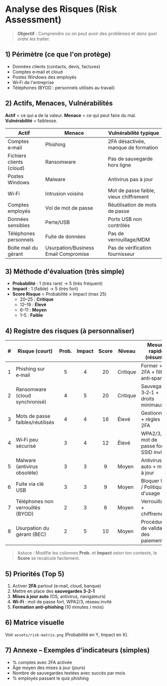 # Analyse des Risques (Risk Assessment)

> **Objectif** : Comprendre *où* on peut avoir des problèmes et *dans quel ordre* les traiter.

## 1) Périmètre (ce que l'on protège)
- Données clients (contacts, devis, factures)
- Comptes e‑mail et cloud
- Postes Windows des employés
- Wi‑Fi de l'entreprise
- Téléphones (BYOD : personnels utilisés au travail)

## 2) Actifs, Menaces, Vulnérabilités
**Actif** = ce qui a de la valeur. **Menace** = ce qui peut faire du mal. **Vulnérabilité** = faiblesse.

| Actif                    | Menace                | Vulnérabilité typique                  |
|--------------------------|-----------------------|----------------------------------------|
| Comptes e‑mail           | Phishing              | 2FA désactivée, manque de formation    |
| Fichiers clients (cloud) | Ransomware            | Pas de sauvegarde hors ligne           |
| Postes Windows           | Malware               | Antivirus pas à jour                   |
| Wi‑Fi                    | Intrusion voisins     | Mot de passe faible, vieux chiffrement |
| Comptes employés         | Vol de mot de passe   | Réutilisation de mots de passe         |
| Données sensibles        | Perte/USB             | Ports USB non contrôlés                |
| Téléphones personnels    | Fuite de données      | Pas de verrouillage/MDM                |
| Boîte mail du gérant     | Usurpation/Business Email Compromise | Pas de vérification fournisseur |

## 3) Méthode d'évaluation (très simple)
- **Probabilité** : 1 (très rare) → 5 (très fréquent)
- **Impact** : 1 (faible) → 5 (très fort)
- **Score Risque** = Probabilité × Impact (max 25)
  - 20–25 : **Critique**
  - 12–19 : **Élevé**
  - 6–11  : **Moyen**
  - 1–5   : **Faible**

## 4) Registre des risques (à personnaliser)
| # | Risque (court)                     | Prob. | Impact | Score | Niveau     | Mesure rapide (résumé)                  |
|---|------------------------------------|:-----:|:------:|:-----:|------------|-----------------------------------------|
| 1 | Phishing sur e‑mail                |  5    |   4    |  20   | Critique   | Former + 2FA + filtre anti‑spam         |
| 2 | Ransomware (cloud synchronisé)     |  4    |   5    |  20   | Critique   | Sauvegardes 3‑2‑1 + droits minimaux     |
| 3 | Mots de passe faibles/réutilisés   |  4    |   4    |  16   | Élevé      | Gestionnaire + règles + 2FA             |
| 4 | Wi‑Fi peu sécurisé                 |  3    |   4    |  12   | Élevé      | WPA2/3, mot de passe fort, SSID invité  |
| 5 | Malware (antivirus obsolète)       |  3    |   3    |   9   | Moyen      | Antivirus auto + mises à jour           |
| 6 | Fuite via clé USB                  |  3    |   3    |   9   | Moyen      | Bloquer USB / Politique d'usage         |
| 7 | Téléphones non verrouillés (BYOD)  |  2    |   3    |   6   | Moyen      | Verrouillage + chiffrement              |
| 8 | Usurpation du gérant (BEC)         |  2    |   5    |  10   | Moyen      | Procédure de validation des paiements   |

> Astuce : Modifie les colonnes **Prob.** et **Impact** selon ton contexte, le **Score** se recalcule facilement.

## 5) Priorités (Top 5)
1. Activer **2FA** partout (e‑mail, cloud, banque)
2. Mettre en place des **sauvegardes 3‑2‑1**
3. **Mises à jour auto** (OS, antivirus, navigateurs)
4. **Wi‑Fi** : mot de passe fort, WPA2/3, réseau invité
5. **Formation anti‑phishing** (10 minutes / mois)

## 6) Matrice visuelle
Voir `assets/risk-matrix.png` (Probabilité en Y, Impact en X).

## 7) Annexe – Exemples d'indicateurs (simples)
- % comptes avec 2FA activée
- Âge moyen des mises à jour (jours)
- Nombre de sauvegardes testées avec succès par mois
- % employés passant le quiz phishing
